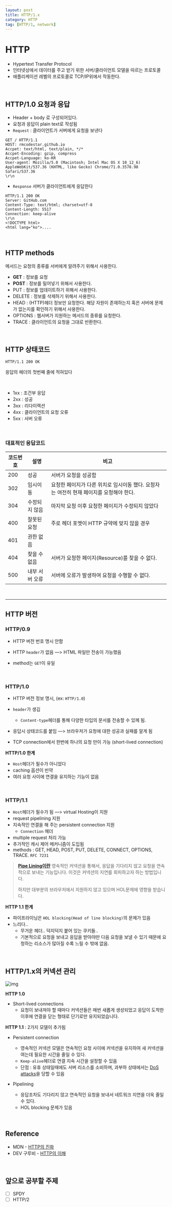 ```yaml
---
layout: post
title: HTTP/1.x
category: HTTP
tag: [HTTP/1, network]
---
```


# HTTP

* Hypertext Transfer Protocol
* 인터넷상에서 데이터를 주고 받기 위한 서버/클라이언트 모델을 따르는 프로토콜
* 애플리케이션 레벨의 프로토콜로 TCP/IP위에서 작동한다.

<br/>

## HTTP/1.0 요청과 응답

* Header + body 로 구성되어있다.
* 요청과 응답이 plain text로 작성됨
* `Request` : 클라이언트가 서버에게 요청을 보낸다

```inde
GET / HTTP/1.1
HOST: rmcodestar.github.io
Accpet: text/html, text/plain, */*
Accpet-Encoding: gzip, compress
Accpet-Language: ko-KR
User-agent: Mozilla/5.0 (Macintosh; Intel Mac OS X 10_12_6) AppleWebKit/537.36 (KHTML, like Gecko) Chrome/71.0.3578.98 Safari/537.36
\r\n
```

* `Response` 서버가 클라이언트에게 응답한다
```inde
HTTP/1.1 200 OK
Server: GitHub.com
Content-Type: text/html; charset=utf-8
Content-Length: 5517
Connection: keep-alive
\r\n
<!DOCTYPE html>
<html lang="ko">....
```

<br/>

## HTTP methods

메서드는 요청의 종류를 서버에게 알려주기 위해서 사용한다. 

- **GET** : 정보를 요청
- **POST** : 정보를 밀어넣기 위해서 사용한다.
- PUT : 정보를 업데이트하기 위해서 사용한다.
- DELETE : 정보를 삭제하기 위해서 사용한다.
- HEAD : (HTTP)헤더 정보만 요청한다. 해당 자원이 존재하는지 혹은 서버에 문제가 없는지를 확인하기 위해서 사용한다.
- OPTIONS : 웹서버가 지원하는 메서드의 종류를 요청한다.
- TRACE : 클라이언트의 요청을 그대로 반환한다.

<br/>

## HTTP 상태코드

``````
HTTP/1.1 200 OK
``````

응답의 헤더의 첫번째 줄에 적혀있다

<br/>

* 1xx : 조건부 응답
* 2xx : 성공
* 3xx : 리다이렉션
* 4xx : 클라이언트의 요청 오류
* 5xx : 서버 오류

<br/>

### 대표적인 응답코드


| 코드번호 | 설명           | 비고                                                         |
| -------- | -------------- | ------------------------------------------------------------ |
| 200      | 성공           | 서버가 요청을 성공함                                         |
| 302      | 임시이동       | 요청한 페이지가 다른 위치로 임시이동 했다. 요청자는 여전히 현재 페이지를 요청해야 한다. |
| 304      | 수정되지 않음  | 마지막 요청 이후 요청한 페이지가 수정되지 않았다             |
| 400      | 잘못된 요청    | 주로 헤더 포멧이 HTTP 규약에 맞지 않을 경우                  |
| 401      | 권한 없음      |                                                              |
| 404      | 찾을 수 없음   | 서버가 요청한 페이지(Resource)를 찾을 수 없다.               |
| 500      | 내부 서버 오류 | 서버에 오류가 발생하여 요청을 수행할 수 없다.                |

<br/>

***

## HTTP 버전

### HTTP/0.9

* HTTP 버전 번호 명시 안함

* HTTP `header`가 없음 —> HTML 파일만 전송이 가능했음
* method는 `GET`이 유일

<br/>

### HTTP/1.0

* HTTP 버전 정보 명시, (ex: `HTTP/1.0`)

* `header`가 생김

  * `Content-type`헤더를 통해 다양한 타입의 문서를 전송할 수 있께 됨.

* 응답시 상태코드를 붙임 —> 브라우저가 요청에 대한 성공과 실패를 알게 됨

*  TCP connection에서 한번에 하나의 요청 만이 가능 (short-lived connection)



**HTTP/1.0 한계**

* `Host`헤더가 필수가 아니었다
* caching 옵션이 빈약
* 여러 요청 사이에 연결을 유지하는 기능이 없음


<br/>

### HTTP/1.1

* `Host`헤더가 필수가 됨 —> virtual Hosting이 지원
* request pipelining 지원
* 지속적인 연결을 해 주는 persistent connection 지원
  *  `Connection` 헤더
* multiple request 처리 가능
* 추가적인 캐시 제어 메커니즘이 도입됨
* methods : GET, HEAD, POST, PUT, DELETE, CONNECT, OPTIONS, TRACE. `RFC 7231`



> **[Pipe Lining이란](https://developer.mozilla.org/ko/docs/Web/HTTP/Connection_management_in_HTTP_1.x#HTTP_%ED%8C%8C%EC%9D%B4%ED%94%84%EB%9D%BC%EC%9D%B4%EB%8B%9D)**
> 영속적인 커넥션을 통해서, 응답을 기다리지 않고 요청을 연속적으로 보내는 기능입니다. 이것은 커넥션의 지연를 회피하고자 하는 방법입니다.
>
> 하지만 대부분의 브라우저에서 지원하지 않고 있으며 HOL문제에 영향을 받습니다.



**HTTP 1.1 한계**

* 파이프라이닝은 `HOL blocking(Head of line blocking)`의 문제가 있음
* 느리다..
  * 무거운 헤더.. 덕지덕지 붙어 있는 쿠키들..
  * 기본적으로 요청을 보내고 응답을 받아야만 다음 요청을 보낼 수 있기 때문에 요청하는 리소스가 많아질 수록 느릴 수 밖에 없음.

<br/>

## HTTP/1.x의 커넥션 관리

![img](https://mdn.mozillademos.org/files/13727/HTTP1_x_Connections.png)



**HTTP 1.0**

* Short-lived connections
  * 요청이 보내져야 할 때마다 커넥션들은 매번 새롭게 생성되었고 응답이 도착한 이후에 연결을 닫는 형태로 단기로만 유지되었습니다.



**HTTP 1.1** : 2가지 모델이 추가됨

- Persistent connection

  - 영속적인 커넥션 모델은 연속적인 요청 사이에 커넥션을 유지하여 새 커넥션을 여는데 필요한 시간을 줄일 수 있다.
  - `Keep-alive`헤더로 연결 지속 시간을 설정할 수 있음
  -  단점 : 유휴 상태일때에도 서버 리소스를 소비하며, 과부하 상태에서는 [DoS attacks](https://developer.mozilla.org/en-US/docs/Glossary/DoS_attack)을 당할 수 있음

- Pipelining

  * 응답조차도 기다리지 않고 연속적인 요청을 보내서 네트워크 지연을 더욱 줄일 수 있다.

  - HOL blocking 문제가 있음


<br/>


## Reference

* MDN - [HTTP의 진화](https://developer.mozilla.org/ko/docs/Web/HTTP/Basics_of_HTTP/Evolution_of_HTTP)
* DEV 구루비 - [HTTP의 이해](http://wiki.gurubee.net/pages/viewpage.action?pageId=26739929)


<br/>

## 앞으로 공부할 주제

* [ ] SPDY
* [ ] HTTP/2
